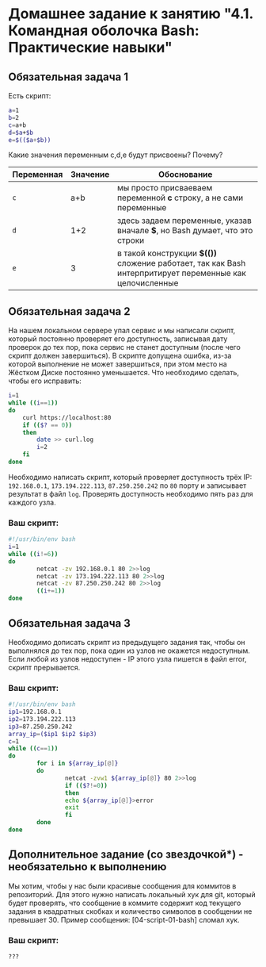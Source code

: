 # Домашнее задание к занятию "4.1. Командная оболочка Bash: Практические навыки"

## Обязательная задача 1

Есть скрипт:
```bash
a=1
b=2
c=a+b
d=$a+$b
e=$(($a+$b))
```

Какие значения переменным c,d,e будут присвоены? Почему?

| Переменная  | Значение | Обоснование |
| ------------- | ------------- | ------------- |
| `c`  | a+b  | мы просто присваеваем переменной **c** строку, а не сами переменные |
| `d`  | 1+2  | здесь задаем переменные, указав вначале **$**, но Bash думает, что это строки|
| `e`  | 3  | в такой конструкции **$(())** сложение работает, так как Bash интерпритирует переменные как целочисленные |


## Обязательная задача 2
На нашем локальном сервере упал сервис и мы написали скрипт, который постоянно проверяет его доступность, записывая дату проверок до тех пор, пока сервис не станет доступным (после чего скрипт должен завершиться). В скрипте допущена ошибка, из-за которой выполнение не может завершиться, при этом место на Жёстком Диске постоянно уменьшается. Что необходимо сделать, чтобы его исправить:
```bash
i=1
while ((i==1))
do
	curl https://localhost:80
	if (($? == 0))
	then
		date >> curl.log
		i=2
	fi
done
```

Необходимо написать скрипт, который проверяет доступность трёх IP: `192.168.0.1`, `173.194.222.113`, `87.250.250.242` по `80` порту и записывает результат в файл `log`. Проверять доступность необходимо пять раз для каждого узла.

### Ваш скрипт:
```bash
#!/usr/bin/env bash
i=1
while ((i!=6))
do
        netcat -zv 192.168.0.1 80 2>>log
        netcat -zv 173.194.222.113 80 2>>log
        netcat -zv 87.250.250.242 80 2>>log
        ((i+=1))
done
```

## Обязательная задача 3
Необходимо дописать скрипт из предыдущего задания так, чтобы он выполнялся до тех пор, пока один из узлов не окажется недоступным. Если любой из узлов недоступен - IP этого узла пишется в файл error, скрипт прерывается.

### Ваш скрипт:
```bash
#!/usr/bin/env bash
ip1=192.168.0.1
ip2=173.194.222.113
ip3=87.250.250.242
array_ip=($ip1 $ip2 $ip3)
c=1
while ((c==1))
do
        for i in ${array_ip[@]}
        do
                netcat -zvw1 ${array_ip[@]} 80 2>>log
                if (($?!=0))
                then
                echo ${array_ip[@]}>error
                exit
                fi
        done
done
```

## Дополнительное задание (со звездочкой*) - необязательно к выполнению

Мы хотим, чтобы у нас были красивые сообщения для коммитов в репозиторий. Для этого нужно написать локальный хук для git, который будет проверять, что сообщение в коммите содержит код текущего задания в квадратных скобках и количество символов в сообщении не превышает 30. Пример сообщения: \[04-script-01-bash\] сломал хук.

### Ваш скрипт:
```bash
???
```
